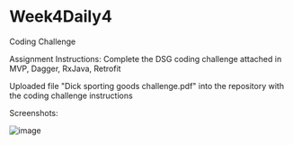# Week4Daily4
Coding Challenge

Assignment Instructions:
Complete the DSG coding challenge attached in MVP, Dagger, RxJava, Retrofit

Uploaded file "Dick sporting goods challenge.pdf" into the repository with the coding challenge instructions


Screenshots:

![image](https://user-images.githubusercontent.com/44408528/48593905-b0d67180-e91c-11e8-8bff-98e35eeaa697.png)
